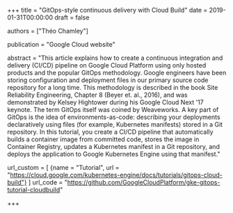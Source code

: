 +++
title = "GitOps-style continuous delivery with Cloud Build"
date = 2019-01-31T00:00:00
draft = false

authors = ["Théo Chamley"]

publication = "Google Cloud website"

abstract = "This article explains how to create a continuous integration and delivery (CI/CD) pipeline on Google Cloud Platform using only hosted products and the popular GitOps methodology. Google engineers have been storing configuration and deployment files in our primary source code repository for a long time. This methodology is described in the book Site Reliability Engineering, Chapter 8 (Beyer et. al., 2016), and was demonstrated by Kelsey Hightower during his Google Cloud Next '17 keynote. The term GitOps itself was coined by Weaveworks. A key part of GitOps is the idea of environments-as-code: describing your deployments declaratively using files (for example, Kubernetes manifests) stored in a Git repository. In this tutorial, you create a CI/CD pipeline that automatically builds a container image from committed code, stores the image in Container Registry, updates a Kubernetes manifest in a Git repository, and deploys the application to Google Kubernetes Engine using that manifest."

url_custom = [
  {name = "Tutorial", url = "https://cloud.google.com/kubernetes-engine/docs/tutorials/gitops-cloud-build"}
  ]
url_code = "https://github.com/GoogleCloudPlatform/gke-gitops-tutorial-cloudbuild"

+++
